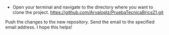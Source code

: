 - Open your terminal and navigate to the directory where you want to clone the project.
https://github.com/Arvaloplz/PruebaTecnicaBrics21.git

Push the changes to the new repository.
Send the email to the specified email address.
I hope this helps!